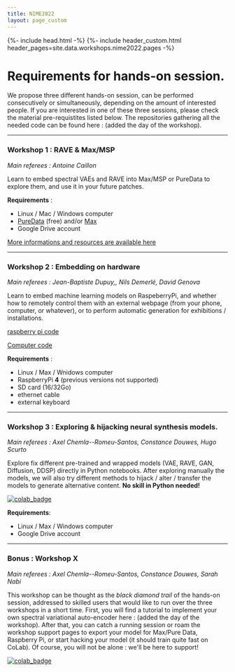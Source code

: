 ```yaml
---
title: NIME2022
layout: page_custom
---
```

{%- include head.html -%}
{%- include header_custom.html header_pages=site.data.workshops.nime2022.pages -%}

# Requirements for hands-on session.

We propose three different hands-on session, can be performed consecutively or simultaneously, depending on the amount of interested people. If you are interested in one of these three sessions, please check the material pre-requistites listed below. The repositories gathering all the needed code can be found here : (added the day of the workshop).

___
### Workshop 1 : RAVE & Max/MSP

*Main referees : Antoine Caillon*

Learn to embed spectral VAEs and RAVE into Max/MSP or PureData to explore them, and use it in your future patches. 

**Requirements** : 
- Linux / Mac / Windows computer 
- [PureData](https://puredata.info/) (free) and/or [Max](https://cycling74.com/downloads)
- Google Drive account

[More informations and resources are available here](https://caillonantoine.github.io/NIME_workshop/)

___
### Workshop 2 : Embedding on hardware

*Main referees : Jean-Baptiste Dupuy,, Nils Demerlé, David Genova*

Learn to embed machine learning models on RaspeberryPi, and whether how to remotely control them with an external webpage (from your phone, computer, or whatever), or to perform automatic generation for exhibitions / installations. 


[raspberry pi code](https://github.com/dgenova/RAVEberry-server)

[Computer code](https://github.com/ZodiacFRA/RaveBerry)

**Requirements** : 
- Linux / Max / Wnidows computer
- RaspberryPi **4** (previous versions not supported)
- SD card (16/32Go) 
- ethernet cable
- external keyboard

___
### Workshop 3 : Exploring & hijacking neural synthesis models.

*Main referees : Axel Chemla--Romeu-Santos, Constance Douwes, Hugo Scurto*

Explore fix different pre-trained and wrapped models (VAE, RAVE, GAN, Diffusion, DDSP) directly in Python notebooks. After exploring manually the models, we will also try different methods to hijack / alter / transfer the models to generate alternative content. **No skill in Python needed!**

[![colab_badge](https://colab.research.google.com/assets/colab-badge.svg)](https://colab.research.google.com/drive/1bYDFpTWBQRvFYtx1T-ShvoNIu-XvlH7r?usp=sharing)

**Requirements**:
- Linux / Max / Windows computer
- Google Drive account

___
### Bonus : Workshop X

*Main referees : Axel Chemla--Romeu-Santos, Constance Douwes, Sarah Nabi*

This workshop can be thought as the *black diamond trail* of the hands-on session, addressed to skilled users that would like to run over the three workshops in a short time. First, you will find a tutorial to implement your own spectral variational auto-encoder here : (added the day of the workshop). After that, you can catch a running session or roam the workshop support pages to export your model for Max/Pure Data, Raspberry Pi, or start hacking your model (it should train quite fast on CoLab). Of course, you will not be alone : we'll be here to support!

[![colab_badge](https://colab.research.google.com/assets/colab-badge.svg)](https://colab.research.google.com/drive/1G3kR5PXSTNH5nsgYiqvstvQzdMx4b9kH?usp=sharing)


